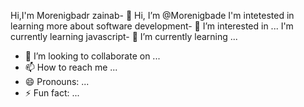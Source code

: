 Hi,I'm Morenigbadr zainab- 👋 Hi, I’m @Morenigbade
I'm intetested in learning more about software development- 👀 I’m interested in ...
I'm currently learning javascript- 🌱 I’m currently learning ...
- 💞️ I’m looking to collaborate on ...
- 📫 How to reach me ...
- 😄 Pronouns: ...
- ⚡ Fun fact: ...

<!---
Morenigbade/Morenigbade is a ✨ special ✨ repository because its `README.md` (this file) appears on your GitHub profile.
You can click the Preview link to take a look at your changes.
--->
